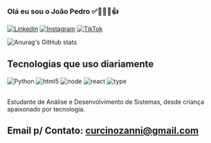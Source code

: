 ### Olá eu sou o João Pedro ✅👋👻🚀👍

[![Linkedin](https://img.shields.io/badge/LinkedIn-0077B5?style=for-the-badge&logo=linkedin&logoColor=white)](https://www.linkedin.com/in/jo%C3%A3o-pedro-curcino-zanni-b25a2929b/)
[![Instagram](https://img.shields.io/badge/Instagram-E4405F?style=for-the-badge&logo=instagram&logoColor=white)](https://www.instagram.com/yzannic/)
[![TikTok](https://img.shields.io/badge/TikTok-000000?style=for-the-badge&logo=tiktok&logoColor=white)](https://www.tiktok.com/@yjpczanni)

![Anurag's GitHub stats](https://github-readme-stats.vercel.app/api?username=JoaoPedroCZanni&show_icons=true&theme=radical)

## Tecnologias que uso diariamente 

<div>
    <img align = "center" alt="Python" src="https://img.shields.io/badge/Python-14354C?style=for-the-badge&logo=python&logoColor=white">
    <img align = "center" alt="html5" src="https://img.shields.io/badge/HTML5-E34F26?style=for-the-badge&logo=html5&logoColor=white">
    <img align = "center" alt="node" src="https://img.shields.io/badge/Node.js-43853D?style=for-the-badge&logo=node.js&logoColor=white">
    <img align = "center" alt="react" src="https://img.shields.io/badge/React-20232A?style=for-the-badge&logo=react&logoColor=61DAFB">
    <img align = "center" alt="type" src="https://img.shields.io/badge/TypeScript-007ACC?style=for-the-badge&logo=typescript&logoColor=white">
 
</div><br>

Estudante de Análise e Desenvolvimento de Sistemas, desde criança apaixonado por tecnologia. 

## Email p/ Contato: curcinozanni@gmail.com
